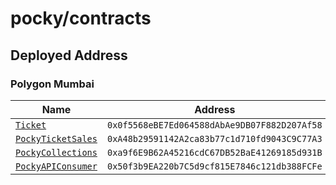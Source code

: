 # pocky/contracts


## Deployed Address

### Polygon Mumbai

| Name | Address |
|--|--|
| [`Ticket`](https://mumbai.polygonscan.com/token/0x0f5568eBE7Ed064588dAbAe9DB07F882D207Af58) | `0x0f5568eBE7Ed064588dAbAe9DB07F882D207Af58` |
| [`PockyTicketSales`](https://mumbai.polygonscan.com/address/0xA48b29591142A2ca83b77c1d710fd9043C9C77A3) | `0xA48b29591142A2ca83b77c1d710fd9043C9C77A3` |
| [`PockyCollections`](https://mumbai.polygonscan.com/address/0xa9f6E9B62A45216cdC67DB52BaE41269185d931B) | `0xa9f6E9B62A45216cdC67DB52BaE41269185d931B` |
| [`PockyAPIConsumer`](https://mumbai.polygonscan.com/address/0x50f3b9EA220b7C5d9cf815E7846c121db388FCFe) | `0x50f3b9EA220b7C5d9cf815E7846c121db388FCFe` |
